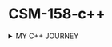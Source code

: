  # CSM-158-c++


<details>
<summary>MY C++ JOURNEY</summary>

>| DATE                     | LESSON              |
>| :----------------------: | :-----------------: |
>| *Tuesday, 28th May 2024* | Introduction to c++ |
>| *Friday, 31st May 2024*  | Basic I/O statement | 
>| *Sunday, 2nd June 2024*  | String Concatenation| 
>|                          |                     | 
>|                          |                     | 
>|                          |                     | 
</details>
